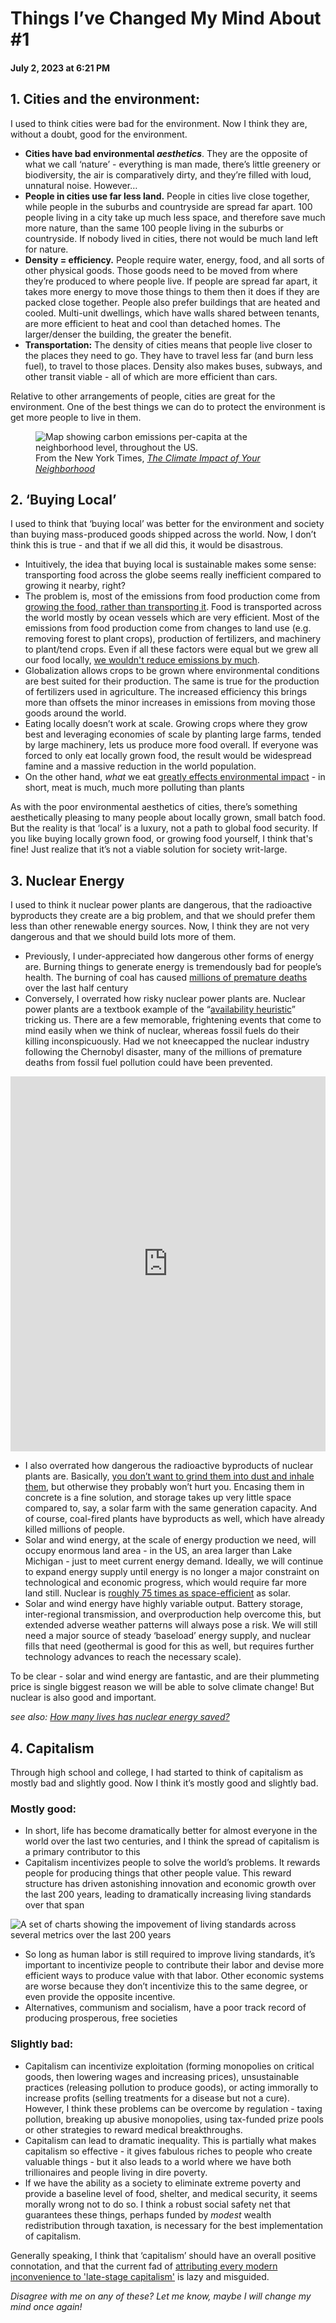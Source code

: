 # Things I’ve Changed My Mind About #1
#### July 2, 2023 at 6:21 PM

## 1. Cities and the environment:

I used to think cities were bad for the environment. Now I think they are, without a doubt, good for the environment.

- **Cities have bad environmental *aesthetics***. They are the opposite of what we call ‘nature’ - everything is man made, there’s little greenery or biodiversity, the air is comparatively dirty, and they’re filled with loud, unnatural noise. However…
- **People in cities use far less land.** People in cities live close together, while people in the suburbs and countryside are spread far apart. 100 people living in a city take up much less space, and therefore save much more nature, than the same 100 people living in the suburbs or countryside. If nobody lived in cities, there not would be much land left for nature.
- **Density = efficiency.** People require water, energy, food, and all sorts of other physical goods. Those goods need to be moved from where they’re produced to where people live. If people are spread far apart, it takes more energy to move those things to them then it does if they are packed close together. People also prefer buildings that are heated and cooled. Multi-unit dwellings, which have walls shared between tenants, are more efficient to heat and cool than detached homes. The larger/denser the building, the greater the benefit.
- **Transportation:** The density of cities means that people live closer to the places they need to go. They have to travel less far (and burn less fuel), to travel to those places. Density also makes buses, subways, and other transit viable - all of which are more efficient than cars.

Relative to other arrangements of people, cities are great for the environment. One of the best things we can do to protect the environment is get more people to live in them.

<figure>
    <img src="/static/img/posts/nytimes-emissions-map.png"
         alt="Map showing carbon emissions per-capita at the neighborhood level, throughout the US.">
    <figcaption>From the New York Times, <em><a href="https://www.nytimes.com/interactive/2022/12/13/climate/climate-footprint-map-neighborhood.html">The Climate Impact of Your Neighborhood</a></em></figcaption>
</figure>

## 2. ‘Buying Local’

I used to think that ‘buying local’ was better for the environment and society than buying mass-produced goods shipped across the world. Now, I don’t think this is true - and that if we all did this, it would be disastrous.

- Intuitively, the idea that buying local is sustainable makes some sense: transporting food across the globe seems really inefficient compared to growing it nearby, right?
- The problem is, most of the emissions from food production come from [growing the food, rather than transporting it](https://www.sustainabilitybynumbers.com/i/88685310/eating-locally-doesnt-make-a-huge-difference-because-transport-is-a-small-part-of-the-carbon-footprint-of-most-foods). Food is transported across the world mostly by ocean vessels which are very efficient. Most of the emissions from food production come from changes to land use (e.g. removing forest to plant crops), production of fertilizers, and machinery to plant/tend crops. Even if all these factors were equal but we grew all our food locally, [we wouldn't reduce emissions by much](https://www.sustainabilitybynumbers.com/i/88685310/the-studys-own-results-dont-support-the-eating-local-recommendation). 
- Globalization allows crops to be grown where environmental conditions are best suited for their production. The same is true for the production of fertilizers used in agriculture. The increased efficiency this brings more than offsets the minor increases in emissions from moving those goods around the world.
- Eating locally doesn’t work at scale. Growing crops where they grow best and leveraging economies of scale by planting large farms, tended by large machinery, lets us produce more food overall. If everyone was forced to only eat locally grown food, the result would be widespread famine and a massive reduction in the world population.
- On the other hand, *what* we eat [greatly effects environmental impact](https://ourworldindata.org/environmental-impacts-of-food#explore-data-on-the-environmental-impacts-of-food) - in short, meat is much, much more polluting than plants

As with the poor environmental aesthetics of cities, there’s something aesthetically pleasing to many people about locally grown, small batch food. But the reality is that ‘local’ is a luxury, not a path to global food security. If you like buying locally grown food, or growing food yourself, I think that's fine! Just realize that it’s not a viable solution for society writ-large.

## 3. Nuclear Energy

I used to think it nuclear power plants are dangerous, that the radioactive byproducts they create are a big problem, and that we should prefer them less than other renewable energy sources. Now, I think they are not very dangerous and that we should build lots more of them.

- Previously, I under-appreciated how dangerous other forms of energy are. Burning things to generate energy is tremendously bad for people’s health. The burning of coal has caused [millions of premature deaths](https://ourworldindata.org/outdoor-air-pollution#outdoor-air-pollution-is-attributed-to-millions-of-deaths-each-year) over the last half century
- Conversely, I overrated how risky nuclear power plants are. Nuclear power plants are a textbook example of the “[availability heuristic](https://en.wikipedia.org/wiki/Availability_heuristic)” tricking us. There are a few memorable, frightening events that come to mind easily when we think of nuclear, whereas fossil fuels do their killing inconspicuously. Had we not kneecapped the nuclear industry following the Chernobyl disaster, many of the millions of premature deaths from fossil fuel pollution could have been prevented.

<iframe src="https://ourworldindata.org/grapher/death-rates-from-energy-production-per-twh" loading="lazy" style="width: 100%; height: 600px; border: 0px none;"></iframe>

- I also overrated how dangerous the radioactive byproducts of nuclear plants are. Basically, [you don’t want to grind them into dust and inhale them](https://worksinprogress.co/issue/the-most-dangerous-substance-known-to-man), but otherwise they probably won’t hurt you. Encasing them in concrete is a fine solution, and storage takes up very little space compared to, say, a solar farm with the same generation capacity. And of course, coal-fired plants have byproducts as well, which have already killed millions of people. 
- Solar and wind  energy, at the scale of energy production we need, will occupy enormous land area - in the US, an area larger than Lake Michigan - just to meet current energy demand. Ideally, we will continue to expand energy supply until energy is no longer a major constraint on technological and economic progress, which would require far more land still. Nuclear is [roughly 75 times as space-efficient](https://ourworldindata.org/land-use-per-energy-source#which-sources-of-energy-require-the-least-amount-of-land) as solar.
- Solar and wind energy have highly variable output. Battery storage, inter-regional transmission, and overproduction help overcome this, but extended adverse weather patterns will always pose a risk. We will still need a major source of steady ‘baseload’ energy supply, and nuclear fills that need (geothermal is good for this as well, but requires further technology advances to reach the necessary scale). 

To be clear - solar and wind energy are fantastic, and are their plummeting price is single biggest reason we will be able to solve climate change! But nuclear is also good and important.

*see also: [How many lives has nuclear energy saved?](https://ourworldindata.org/nuclear-energy#how-many-people-has-nuclear-energy-saved)*

## 4. Capitalism 

Through high school and college, I had started to think of capitalism as mostly bad and slightly good. Now I think it’s mostly good and slightly bad.

### Mostly good:
- In short, life has become dramatically better for almost everyone in the world over the last two centuries, and I think the spread of capitalism is a primary contributor to this
- Capitalism incentivizes people to solve the world’s problems. It rewards people for producing things that other people value. This reward structure has driven astonishing innovation and economic growth over the last 200 years, leading to dramatically increasing living standards over that span

![A set of charts showing the impovement of living standards across several metrics over the last 200 years](/static/img/posts/world-100-ppl.png)

- So long as human labor is still required to improve living standards, it’s important to incentivize people to contribute their labor and devise more efficient ways to produce value with that labor. Other economic systems are worse because they don’t incentivize this to the same degree, or even provide the opposite incentive.
- Alternatives, communism and socialism, have a poor track record of producing prosperous, free societies

### Slightly bad:

- Capitalism can incentivize exploitation (forming monopolies on critical goods, then lowering wages and increasing prices), unsustainable practices (releasing pollution to produce goods), or acting immorally to increase profits (selling treatments for a disease but not a cure). However, I think these problems can be overcome by regulation - taxing pollution, breaking up abusive monopolies, using tax-funded prize pools or other strategies to reward medical breakthroughs.
- Capitalism can lead to dramatic inequality. This is partially what makes capitalism so effective - it gives fabulous riches to people who create valuable things - but it also leads to a world where we have both trillionaires and people living in dire poverty.
- If we have the ability as a society to eliminate extreme poverty and provide a baseline level of food, shelter, and medical security, it seems morally wrong not to do so. I think a robust social safety net that guarantees these things, perhaps funded by *modest* wealth redistribution through taxation, is necessary for the best implementation of capitalism. 

Generally speaking, I think that ‘capitalism’ should have an overall positive connotation, and that the current fad of [attributing every modern inconvenience to 'late-stage capitalism'](https://www.infinitescroll.us/p/ugh-capitalism?nthPub=291) is lazy and misguided.


*Disagree with me on any of these? Let me know, maybe I will change my mind once again!*